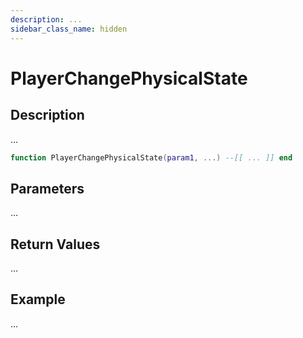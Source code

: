 ```yaml
---
description: ...
sidebar_class_name: hidden
---
```


# PlayerChangePhysicalState

## Description

...

```lua
function PlayerChangePhysicalState(param1, ...) --[[ ... ]] end
```

## Parameters

...

## Return Values

...

## Example

...

